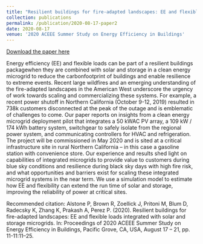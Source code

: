 ```yaml
---
title: "Resilient buildings for fire-adapted landscapes: EE and flexible loads integrated with solar and storage microgrids"
collection: publications
permalink: /publication/2020-08-17-paper2
date: 2020-08-17
venue: '2020 ACEEE Summer Study on Energy Efficiency in Buildings'
---
```

[Download the paper here](https://eta-publications.lbl.gov/sites/default/files/resilient_buildings_for_fire-adapted_landscapes-_ee_and_flexible_loads_integrated_p_alstone_0.pdf)

Energy efficiency (EE) and flexible loads can be part of a resilient buildings packagewhen they are combined with solar and storage in a clean energy microgrid to reduce the carbonfootprint of buildings and enable resilience to extreme events. Recent large wildfires and an emerging understanding of the fire-adapted landscapes in the American West underscore the urgency of work towards scaling and commercializing these systems. For example, a recent power shutoff in Northern California (October 9-12, 2019) resulted in 738k customers disconnected at the peak of the outage and is emblematic of challenges to come. Our paper reports on insights from a clean energy microgrid deployment pilot that integrates a 50 kWAC PV array, a 109 kW / 174 kWh battery system, switchgear to safely isolate from the regional power system, and communicating controllers for HVAC and refrigeration. The project will be commissioned in May 2020 and is sited at a critical infrastructure site in rural Northern California – in this case a gasoline station with convenience store. Our experience and results shed light on capabilities of integrated microgrids to provide value to customers during blue sky conditions and resilience during black sky days with high fire risk, and what opportunities and barriers exist for scaling these integrated microgrid systems in the near term. We use a simulation model to estimate how EE and flexibility can extend the run time of solar and storage, improving the reliability of power at critical sites.

Recommended citation: Alstone P, Brown R, Zoellick J, Pritoni M, Blum D, Radecsky K, Zhang K, Prakash A, Perez P. (2020). Resilient buildings for fire-adapted landscapes: EE and flexible loads integrated with solar and storage microgrids. In: Proceedings of 2020 ACEEE Summer Study on Energy Efficiency in Buildings, Pacific Grove, CA, USA, August 17 – 21, pp. 11-11:11–25.
